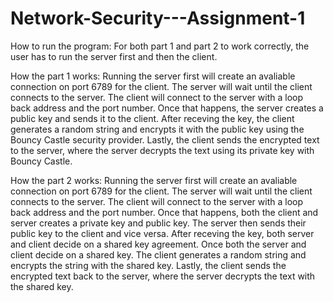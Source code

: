 # Network-Security---Assignment-1
How to run the program:
For both part 1 and part 2 to work correctly, the user has to run the server first and then the client.

How the part 1 works:
Running the server first will create an avaliable connection on port 6789 for the client. The server will wait until the client connects to the server.
The client will connect to the server with a loop back address and the port number. Once that happens, the server creates a public key and sends it to the client.
After receving the key, the client generates a random string and encrypts it with the public key using the Bouncy Castle security provider. 
Lastly, the client sends the encrypted text to the server, where the server decrypts the text using its private key with Bouncy Castle.

How the part 2 works:
Running the server first will create an avaliable connection on port 6789 for the client. The server will wait until the client connects to the server.
The client will connect to the server with a loop back address and the port number. Once that happens, both the client and server creates a private key and public key.
The server then sends their public key to the client and vice versa. After receving the key, both server and client decide on a shared key agreement. 
Once both the server and client decide on a shared key. The client generates a random string and encrypts the string with the shared key. 
Lastly, the client sends the encrypted text back to the server, where the server decrypts the text with the shared key.
